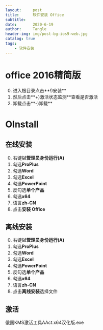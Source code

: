 ```yaml
---
layout:     post
title:      软件安装 Office
subtitle:   
date:       2020-6-19
author:     Tangle
header-img: img/post-bg-ios9-web.jpg
catalog: true
tags:
    - 软件安装
---
```


# office 2016精简版

0. 进入根目录点击**!)安装**
0. 然后点击**+)激活状态监测**查看是否激活
0. 卸载点击**-)卸载**

# OInstall

## 在线安装

0. 右键**以管理员身份运行(A)**
0. 勾选**ProPlus**
0. 勾选**Word**
0. 勾选**Excel**
0. 勾选**PowerPoint**
0. 反勾选**单个产品**
0. 勾选**x64**
0. 语言**zh-CN**
0. 点击**安装 Office**

## 离线安装

0. 右键**以管理员身份运行(A)**
0. 勾选**ProPlus**
0. 勾选**Word**
0. 勾选**Excel**
0. 勾选**PowerPoint**
0. 反勾选**单个产品**
0. 勾选**x64**
0. 语言**zh-CN**
0. 点击**离线安装**选择文件

## 激活

俄国KMS激活工具AAct.x64汉化版.exe
